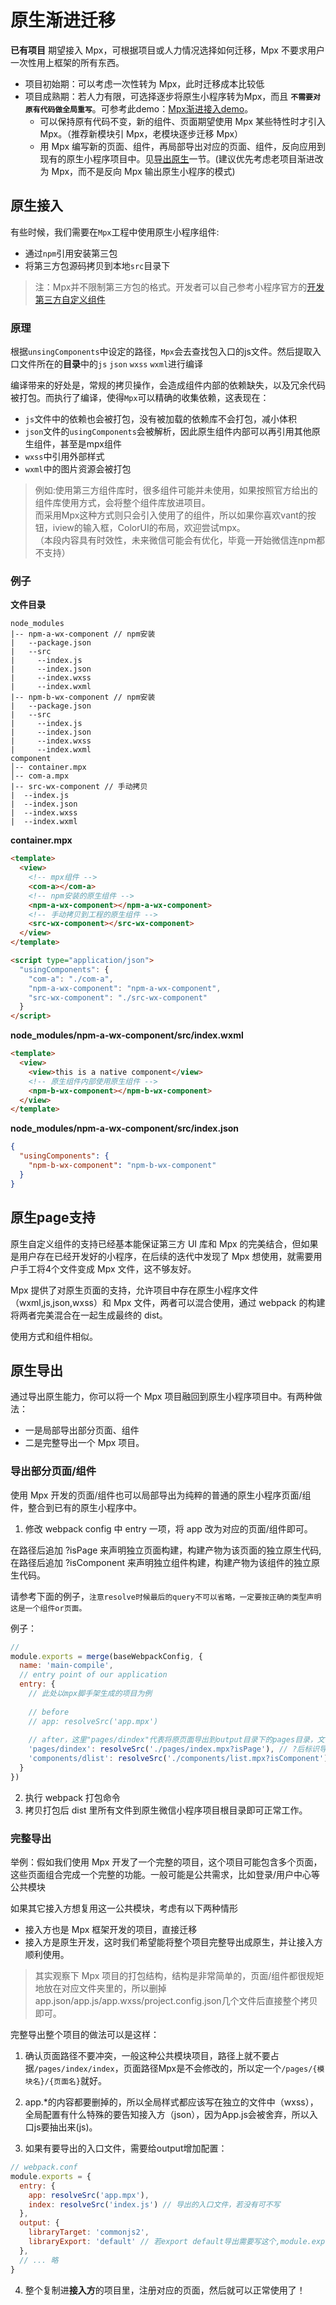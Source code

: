 # 原生渐进迁移

 **已有项目** 期望接入 Mpx，可根据项目或人力情况选择如何迁移，Mpx 不要求用户一次性用上框架的所有东西。
- 项目初始期：可以考虑一次性转为 Mpx，此时迁移成本比较低
- 项目成熟期：若人力有限，可选择逐步将原生小程序转为Mpx，而且 **`不需要对原有代码做全局重写`**。可参考此demo：[Mpx渐进接入demo](https://github.com/didi/mpx/tree/master/examples/mpx-progressive)。
    - 可以保持原有代码不变，新的组件、页面期望使用 Mpx 某些特性时才引入 Mpx。（推荐新模块引 Mpx，老模块逐步迁移 Mpx）
    - 用 Mpx 编写新的页面、组件，再局部导出对应的页面、组件，反向应用到现有的原生小程序项目中。见[导出原生](#导出原生)一节。(建议优先考虑老项目渐进改为 Mpx，而不是反向 Mpx 输出原生小程序的模式)

## 原生接入

有些时候，我们需要在`Mpx`工程中使用原生小程序组件:

- 通过`npm`引用安装第三包
- 将第三方包源码拷贝到本地`src`目录下

> 注：Mpx并不限制第三方包的格式。开发者可以自己参考小程序官方的[开发第三方自定义组件](https://developers.weixin.qq.com/miniprogram/dev/framework/custom-component/trdparty.html)

### 原理

根据`unsingComponents`中设定的路径，`Mpx`会去查找包入口的js文件。然后提取入口文件所在的**目录**中的`js` `json` `wxss` `wxml`进行编译

编译带来的好处是，常规的拷贝操作，会造成组件内部的依赖缺失，以及冗余代码被打包。而执行了编译，使得`Mpx`可以精确的收集依赖，这表现在：

- `js`文件中的依赖也会被打包，没有被加载的依赖库不会打包，减小体积
- `json`文件的`usingComponents`会被解析，因此原生组件内部可以再引用其他原生组件，甚至是mpx组件
- `wxss`中引用外部样式
- `wxml`中的图片资源会被打包

> 例如:使用第三方组件库时，很多组件可能并未使用，如果按照官方给出的组件库使用方式，会将整个组件库放进项目。  
而采用Mpx这种方式则只会引入使用了的组件，所以如果你喜欢vant的按钮，iview的输入框，ColorUI的布局，欢迎尝试mpx。  
（本段内容具有时效性，未来微信可能会有优化，毕竟一开始微信连npm都不支持）

### 例子 

**文件目录**
  ```
  node_modules
  |-- npm-a-wx-component // npm安装
  |   --package.json
  |   --src
  |     --index.js
  |     --index.json
  |     --index.wxss
  |     --index.wxml
  |-- npm-b-wx-component // npm安装
  |   --package.json
  |   --src
  |     --index.js
  |     --index.json
  |     --index.wxss
  |     --index.wxml
  component
  │-- container.mpx 
  │-- com-a.mpx 
  |-- src-wx-component // 手动拷贝
  |  --index.js
  |  --index.json
  |  --index.wxss
  |  --index.wxml

  ```

**container.mpx**
```html
<template>
  <view>
    <!-- mpx组件 -->
    <com-a></com-a>
    <!-- npm安装的原生组件 -->
    <npm-a-wx-component></npm-a-wx-component>
    <!-- 手动拷贝到工程的原生组件 -->
    <src-wx-component></src-wx-component>
  </view>
</template>

<script type="application/json">
  "usingComponents": {
    "com-a": "./com-a",
    "npm-a-wx-component": "npm-a-wx-component",
    "src-wx-component": "./src-wx-component"
  }
</script>
```

**node_modules/npm-a-wx-component/src/index.wxml**
```html
<template>
  <view>
    <view>this is a native component</view>
    <!-- 原生组件内部使用原生组件 -->
    <npm-b-wx-component></npm-b-wx-component>
  </view>
</template>
```

**node_modules/npm-a-wx-component/src/index.json**
```json
{
  "usingComponents": {
    "npm-b-wx-component": "npm-b-wx-component"
  }
}
```

## 原生page支持

原生自定义组件的支持已经基本能保证第三方 UI 库和 Mpx 的完美结合，但如果是用户存在已经开发好的小程序，在后续的迭代中发现了 Mpx 想使用，就需要用户手工将4个文件变成 Mpx 文件，这不够友好。

Mpx 提供了对原生页面的支持，允许项目中存在原生小程序文件（wxml,js,json,wxss）和 Mpx 文件，两者可以混合使用，通过 webpack 的构建将两者完美混合在一起生成最终的 dist。

使用方式和组件相似。

## 原生导出

通过导出原生能力，你可以将一个 Mpx 项目融回到原生小程序项目中。有两种做法：
  - 一是局部导出部分页面、组件
  - 二是完整导出一个 Mpx 项目。

### 导出部分页面/组件

使用 Mpx 开发的页面/组件也可以局部导出为纯粹的普通的原生小程序页面/组件，整合到已有的原生小程序中。

  1. 修改 webpack config 中 entry 一项，将 app 改为对应的页面/组件即可。

在路径后追加 ?isPage 来声明独立页面构建，构建产物为该页面的独立原生代码,在路径后追加 ?isComponent 来声明独立组件构建，构建产物为该组件的独立原生代码。

请参考下面的例子，`注意resolve时候最后的query不可以省略，一定要按正确的类型声明这是一个组件or页面。`

例子：

```js
// 
module.exports = merge(baseWebpackConfig, {
  name: 'main-compile',
  // entry point of our application
  entry: {
    // 此处以mpx脚手架生成的项目为例
    
    // before
    // app: resolveSrc('app.mpx')
    
    // after，这里"pages/dindex"代表将原页面导出到output目录下的pages目录，文件名改为dindex.*
    'pages/dindex': resolveSrc('./pages/index.mpx?isPage'), // ?后标识导出类型
    'components/dlist': resolveSrc('./components/list.mpx?isComponent')
  }
})
```
  2. 执行 webpack 打包命令
  3. 拷贝打包后 dist 里所有文件到原生微信小程序项目根目录即可正常工作。

### 完整导出

举例：假如我们使用 Mpx 开发了一个完整的项目，这个项目可能包含多个页面，这些页面组合完成一个完整的功能。一般可能是公共需求，比如登录/用户中心等公共模块

如果其它接入方想复用这一公共模块，考虑有以下两种情形
  - 接入方也是 Mpx 框架开发的项目，直接迁移
  - 接入方是原生开发，这时我们希望能将整个项目完整导出成原生，并让接入方顺利使用。

> 其实观察下 Mpx 项目的打包结构，结构是非常简单的，页面/组件都很规矩地放在对应文件夹里的，所以删掉app.json/app.js/app.wxss/project.config.json几个文件后直接整个拷贝即可。

完整导出整个项目的做法可以是这样：

1. 确认页面路径不要冲突，一般这种公共模块项目，路径上就不要占据`/pages/index/index`，页面路径Mpx是不会修改的，所以定一个`/pages/{模块名}/{页面名}`就好。

2. app.*的内容都要删掉的，所以全局样式都应该写在独立的文件中（wxss），全局配置有什么特殊的要告知接入方（json），因为App.js会被舍弃，所以入口js要抽出来(js)。

3. 如果有要导出的入口文件，需要给output增加配置：
```js
// webpack.conf
module.exports = {
  entry: {
    app: resolveSrc('app.mpx'),
    index: resolveSrc('index.js') // 导出的入口文件，若没有可不写
  },
  output: {
    libraryTarget: 'commonjs2',
    libraryExport: 'default' // 若export default导出需要写这个,module.exports可省略
  },
  // ... 略
}
```

4. 整个复制进**接入方**的项目里，注册对应的页面，然后就可以正常使用了！

